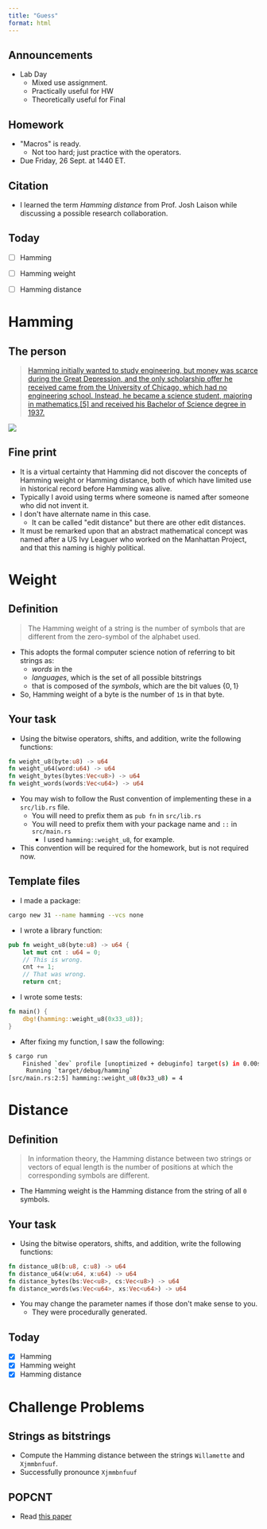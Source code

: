 ```yaml
---
title: "Guess"
format: html
---
```


## Announcements

- Lab Day
    - Mixed use assignment.
    - Practically useful for HW
    - Theoretically useful for Final

## Homework

- "Macros" is ready.
  - Not too hard; just practice with the operators.
- Due Friday, 26 Sept. at 1440 ET.

## Citation

- I learned the term *Hamming distance* from Prof. Josh Laison while discussing a possible research collaboration.

## Today

- [ ] Hamming
- [ ] Hamming weight
- [ ] Hamming distance


# Hamming

## The person

> [Hamming initially wanted to study engineering, but money was scarce during the Great Depression, and the only scholarship offer he received came from the University of Chicago, which had no engineering school. Instead, he became a science student, majoring in mathematics,[5] and received his Bachelor of Science degree in 1937.](https://en.wikipedia.org/wiki/Richard_Hamming)

![](https://i.kym-cdn.com/photos/images/newsfeed/002/519/734/df4)

## Fine print

- It is a virtual certainty that Hamming did not discover the concepts of Hamming weight or Hamming distance, both of which have limited use in historical record before Hamming was alive.
- Typically I avoid using terms where someone is named after someone who did not invent it.
- I don't have alternate name in this case.
    - It can be called "edit distance" but there are other edit distances.
- It must be remarked upon that an abstract mathematical concept was named after a US Ivy Leaguer who worked on the Manhattan Project, and that this naming is highly political.

# Weight

## Definition

> The Hamming weight of a string is the number of symbols that are different from the zero-symbol of the alphabet used.

- This adopts the formal computer science notion of referring to bit strings as:
    - *words* in the 
    - *languages*, which is the set of all possible bitstrings
    - that is composed of the *symbols*, which are the bit values $\{0, 1\}$
- So, Hamming weight of a byte is the number of `1`s in that byte.

## Your task

- Using the bitwise operators, shifts, and addition, write the following functions:
```rs
fn weight_u8(byte:u8) -> u64
fn weight_u64(word:u64) -> u64
fn weight_bytes(bytes:Vec<u8>) -> u64
fn weight_words(words:Vec<u64>) -> u64
```

- You may wish to follow the Rust convention of implementing these in a `src/lib.rs` file.
    - You will need to prefix them as `pub fn` in `src/lib.rs`
    - You will need to prefix them with your package name and `::` in `src/main.rs`
        - I used `hamming::weight_u8`, for example.
- This convention will be required for the homework, but is not required now.

## Template files

- I made a package:
```sh
cargo new 31 --name hamming --vcs none
```
- I wrote a library function:
```{.rs filename="src/lib.rs")
pub fn weight_u8(byte:u8) -> u64 {
    let mut cnt : u64 = 0;
    // This is wrong.
    cnt += 1;
    // That was wrong.
    return cnt;

```
- I wrote some tests:
```{.rs filename="src/main.rs")
fn main() {
    dbg!(hamming::weight_u8(0x33_u8));
}
```
- After fixing my function, I saw the following:
```sh
$ cargo run
    Finished `dev` profile [unoptimized + debuginfo] target(s) in 0.00s
     Running `target/debug/hamming`
[src/main.rs:2:5] hamming::weight_u8(0x33_u8) = 4
```

# Distance

## Definition

> In information theory, the Hamming distance between two strings or vectors of equal length is the number of positions at which the corresponding symbols are different.

- The Hamming weight is the Hamming distance from the string of all `0` symbols.

## Your task

- Using the bitwise operators, shifts, and addition, write the following functions:
```rs
fn distance_u8(b:u8, c:u8) -> u64
fn distance_u64(w:u64, x:u64) -> u64
fn distance_bytes(bs:Vec<u8>, cs:Vec<u8>) -> u64
fn distance_words(ws:Vec<u64>, xs:Vec<u64>) -> u64
```

- You may change the parameter names if those don't make sense to you.
    - They were procedurally generated.

## Today

- [x] Hamming
- [x] Hamming weight
- [x] Hamming distance

# Challenge Problems

## Strings as bitstrings

- Compute the Hamming distance between the strings `Willamette` and `Xjmmbnfuuf`.
- Successfully pronounce `Xjmmbnfuuf`

## POPCNT

- Read [this paper](https://arxiv.org/pdf/1611.07612)